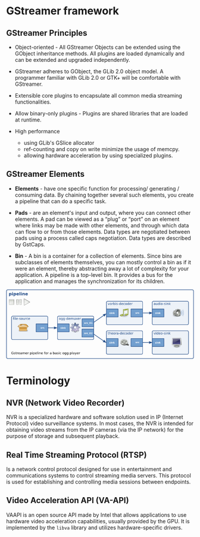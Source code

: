 # GStreamer framework

## GStreamer Principles

- Object-oriented​ - All GStreamer Objects can be extended using the GObject inheritance methods. All plugins are loaded dynamically and can be extended and upgraded independently.​

- GStreamer adheres to GObject, the GLib 2.0 object model. A programmer familiar with GLib 2.0 or GTK+ will be comfortable with GStreamer.​

- Extensible​ core plugins to encapsulate all common media streaming functionalities.

- Allow binary-only plugins​ - Plugins are shared libraries that are loaded at runtime. ​

- High performance​
  - using GLib's GSlice allocator​
  - ref-counting and copy on write minimize the usage of memcpy.
  - allowing hardware acceleration by using specialized plugins.​

## GStreamer Elements

- **Elements** - have one specific function for processing/ generating / consuming data. By chaining together several such elements, you create a pipeline that can do a specific task.​

- **Pads** - are an element's input and output, where you can connect other elements. A pad can be viewed as a “plug” or “port” on an element where links may be made with other elements, and through which data can flow to or from those elements. Data types are negotiated between pads using a process called caps negotiation. Data types are described by GstCaps.​

- **Bin** - A bin is a container for a collection of elements. Since bins are subclasses of elements themselves, you can mostly control a bin as if it were an element, thereby abstracting away a lot of complexity for your application. A pipeline is a top-level bin. It provides a bus for the application and manages the synchronization for its children.

<div align="left"><img src="resources/gstreamer_pipe.png"/></div>

# Terminology

## NVR (Network Video Recorder)

NVR is a specialized hardware and software solution used in IP (Internet Protocol) video surveillance systems. In most cases, the NVR is intended for obtaining video streams from the IP cameras (via the IP network) for the purpose of storage and subsequent playback.

## Real Time Streaming Protocol (RTSP)

Is a network control protocol designed for use in entertainment and communications systems to control streaming media servers. This protocol is used for establishing and controlling media sessions between endpoints.

## Video Acceleration API (VA-API)

VAAPI is an open source API made by Intel that allows applications to use hardware video acceleration capabilities, usually provided by the GPU. It is implemented by the `libva` library and utilizes hardware-specific drivers.
